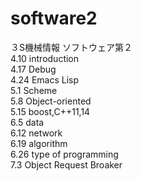 # software2
３S機械情報 ソフトウェア第２ <br>
4.10  introduction  <br>
4.17  Debug <br>
4.24  Emacs Lisp<br>
5.1   Scheme  <br>
5.8   Object-oriented<br>
5.15  boost,C++11,14<br>
6.5   data  <br>
6.12  network <br>
6.19  algorithm<br>
6.26  type of programming<br> 
7.3   Object Request Broaker <br> 

